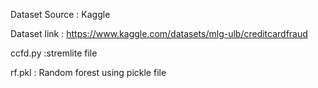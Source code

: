 Dataset Source : Kaggle

Dataset link : https://www.kaggle.com/datasets/mlg-ulb/creditcardfraud

ccfd.py :stremlite file

rf.pkl : Random forest using pickle file
